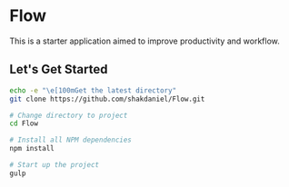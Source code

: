 Flow
===

This is a starter application aimed to improve productivity and workflow.

Let's Get Started
------
```bash
echo -e "\e[100mGet the latest directory"
git clone https://github.com/shakdaniel/Flow.git

# Change directory to project
cd Flow

# Install all NPM dependencies
npm install

# Start up the project
gulp
```
